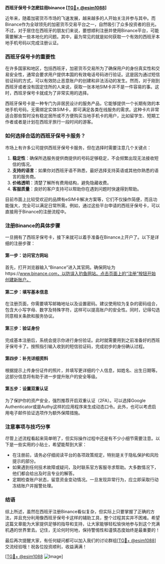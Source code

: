 **西班牙保号卡怎麽註冊binance [[TG💪+ @esim1088](https://t.me/s/esim1088)]**

近年来，随着加密货币市场的飞速发展，越来越多的人开始关注并参与其中。而Binance作为全球领先的加密货币交易平台之一，自然吸引了众多投资者的目光。不过，对于居住在西班牙的朋友们来说，要想顺利注册并使用Binance平台，可能需要解决一些本地化的问题。其中，最为常见的就是如何获取一个有效的西班牙本地手机号码以完成注册认证。

### 西班牙保号卡的重要性

在许多国家和地区，包括西班牙，加密货币交易所为了确保用户的身份真实性和交易安全性，通常会要求用户提供本国的有效电话号码进行验证。这是因为通过短信验证码的方式，可以有效防止恶意账户的创建和非法活动的发生。然而，对于刚到西班牙或者没有固定住所的人来说，获取一张本地SIM卡并不是一件容易的事。这时，西班牙保号卡就成为了非常实用的选择。

西班牙保号卡是一种专门为非居民设计的服务产品，它能够提供一个长期有效的本地手机号码，无需绑定实体SIM卡，即可满足各类在线服务的需求。这种卡片非常适合那些暂时没有稳定居所或不方便购买当地手机卡的用户，比如留学生、短期工作者或者是计划在西班牙旅行一段时间的游客。

### 如何选择合适的西班牙保号卡服务？

市场上有许多公司提供西班牙保号卡服务，但在选择时需要注意几个关键点：

1. **稳定性**：确保所选服务提供商提供的号码足够稳定，不会频繁出现无法接收短信的情况。
2. **支持的语言**：如果你对西班牙语不熟悉，最好选择支持英语或其他你熟悉的语言的服务商。
3. **价格透明**：清楚了解所有费用结构，避免隐藏收费。
4. **客服质量**：良好的客户支持可以帮助你在遇到问题时快速得到帮助。

目前市面上比较受欢迎的品牌有eSIM卡解决方案等，它们不仅操作简便，而且功能强大，完全可以满足日常所需。例如，通过这些平台申请的西班牙保号卡，可以直接用于Binance的注册流程中。

### 注册Binance的具体步骤

一旦拥有了西班牙保号卡，接下来就可以着手准备在Binance上开户了。以下是详细的注册步骤：

#### 第一步：访问官方网站
首先，打开浏览器输入“Binance”进入其官网。确保网址为https://www.binance.com，以防误入钓鱼网站。点击页面上的“注册”按钮开始创建新账户。

#### 第二步：填写基本信息
在注册页面，你需要填写邮箱地址以及设置密码。建议使用较为复杂的密码组合，包含大小写字母、数字及特殊字符，这样可以提高账户的安全性。同时，记得勾选同意相关条款和服务协议。

#### 第三步：验证身份
完成基本注册后，系统会提示你进行身份验证。此时就需要用到之前准备好的西班牙保号卡了。按照指引输入收到的短信验证码，完成初步的身份确认过程。

#### 第四步：补充详细资料
根据提示上传身份证件的照片，并填写更详细的个人信息，如姓名、出生日期等。这部分信息将有助于进一步提升账户的安全等级。

#### 第五步：设置双重认证
为了保护你的资产安全，强烈推荐开启双重认证（2FA）。可以选择Google Authenticator或是Authy这样的应用程序来生成动态口令。此外，也可以考虑启用电子邮件验证选项作为额外保障措施。

### 注意事项与技巧分享

尽管上述流程看起来简单明了，但实际操作过程中还是有不少小细节需要注意。以下是一些实用的小贴士，希望能帮到大家：

- 在注册前，请务必仔细阅读平台的各项政策规定，特别是关于隐私保护和风险提示的部分。
- 如果遇到任何技术故障或疑问，及时联系官方客服寻求帮助。大多数情况下，他们都会给出及时且专业的解答。
- 定期检查账户状态，留意资金变动情况。一旦发现异常行为，应立即采取行动冻结账户并报警处理。

### 结语

综上所述，虽然在西班牙注册Binance看似复杂，但实际上只要掌握了正确的方法，并且充分利用像西班牙保号卡这样的辅助工具，整个过程其实并不困难。希望这篇文章能为大家提供足够的指导和支持，让大家能够轻松愉快地参与到这个充满机遇的世界里去。记住，无论何时何地，保持警惕性和谨慎态度始终是最重要的！

最后再次提醒大家，有任何疑问都可以加入我们的讨论群组[[TG💪+ @esim1088](https://t.me/s/esim1088)]交流经验哦！祝各位投资顺利，收益满满！

[[TG💪+ @esim1088](https://t.me/s/esim1088) ![Image](https://i.postimg.cc/4NQfJmqS/Snipaste-2025-05-13-00-14-12.png)]